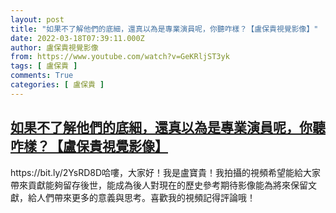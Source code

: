 ```yaml
---
layout: post
title: "如果不了解他們的底細，還真以為是專業演員呢，你聽咋樣？【盧保貴視覺影像】"
date: 2022-03-18T07:39:11.000Z
author: 盧保貴視覺影像
from: https://www.youtube.com/watch?v=GeKRljST3yk
tags: [ 盧保貴 ]
comments: True
categories: [ 盧保貴 ]
---
```

<!--1647589151000-->
[如果不了解他們的底細，還真以為是專業演員呢，你聽咋樣？【盧保貴視覺影像】](https://www.youtube.com/watch?v=GeKRljST3yk)
------

<div>
https://bit.ly/2YsRD8D哈嘍，大家好！我是盧寶貴！我拍攝的視頻希望能給大家帶來貢獻能夠留存後世，能成為後人對現在的歷史參考期待影像能為將來保留文獻，給人們帶來更多的意義與思考。喜歡我的視頻記得評論哦！
</div>
